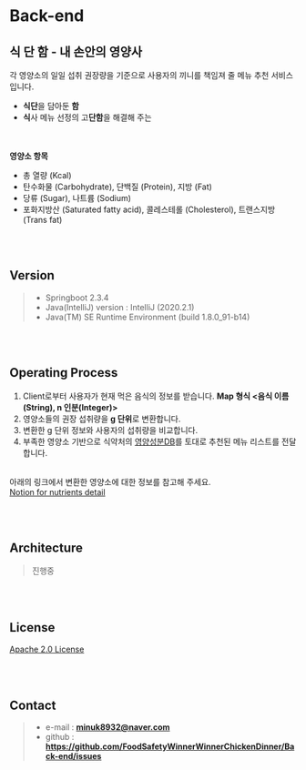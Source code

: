 # Back-end

## 식 단 함 - 내 손안의 영양사
각 영양소의 일일 섭취 권장량을 기준으로 사용자의 끼니를 책임져 줄 메뉴 추천 서비스입니다. <br>
+ **식단**을 담아둔 **함**
+ **식**사 메뉴 선정의 고**단함**을 해결해 주는

<br><br>
**영양소 항목** <br>
+ 총 열량 (Kcal) <br>
+ 탄수화물 (Carbohydrate), 단백질 (Protein), 지방 (Fat) <br>
+ 당류 (Sugar), 나트륨 (Sodium) <br>
+ 포화지방산 (Saturated fatty acid), 콜레스테롤 (Cholesterol), 트랜스지방 (Trans fat)<br>

<br><br>
## Version
> - Springboot 2.3.4
> - Java(IntelliJ) version :  IntelliJ (2020.2.1)
> - Java(TM) SE Runtime Environment (build 1.8.0_91-b14)


<br><br>
## Operating Process
1. Client로부터 사용자가 현재 먹은 음식의 정보를 받습니다. **Map 형식 <음식 이름(String), n 인분(Integer)>**
2. 영양소들의 권장 섭취량을 **g 단위**로 변환합니다. <br>
3. 변환한 g 단위 정보와 사용자의 섭취량을 비교합니다.
4. 부족한 영양소 기반으로 식약처의 [영양성분DB](https://www.foodsafetykorea.go.kr/api/newDatasetDetail.do)를 토대로 추천된 메뉴 리스트를 전달합니다.

<br> 아래의 링크에서 변환한 영양소에 대한 정보를 참고해 주세요. <br>
[Notion for nutrients detail](https://www.notion.so/9d87a9a1cc57486eb826a02f6d265ee9?v=0916fc5531fc44f3a8a33522275155f2)

<br><br>
## Architecture
> 진행중


<br><br>
## License
[Apache 2.0 License](http://www.apache.org/licenses/LICENSE-2.0)

<br><br>
## Contact
> - e-mail : **minuk8932@naver.com**
> - github : **https://github.com/FoodSafetyWinnerWinnerChickenDinner/Back-end/issues**
